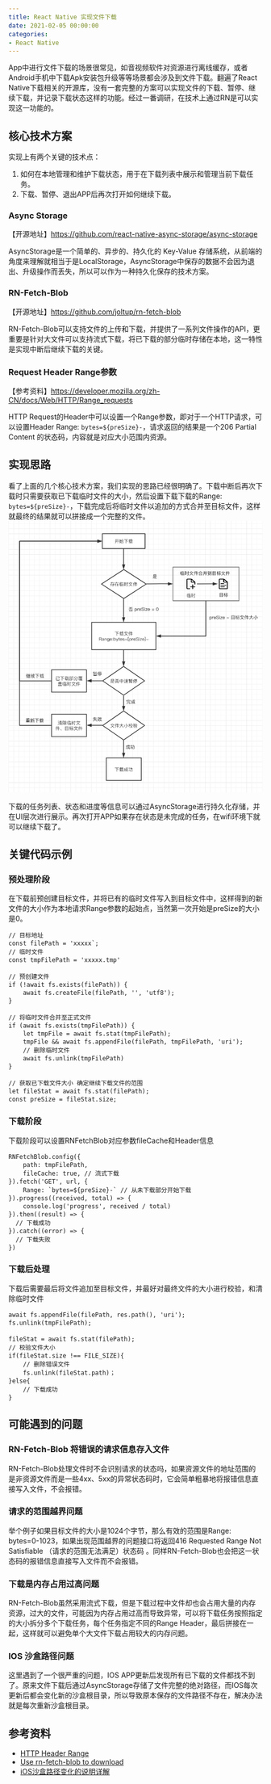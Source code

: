 ```yaml
---
title: React Native 实现文件下载
date: 2021-02-05 00:00:00
categories: 
- React Native
---
```


App中进行文件下载的场景很常见，如音视频软件对资源进行离线缓存，或者Android手机中下载Apk安装包升级等等场景都会涉及到文件下载。翻遍了React Native下载相关的开源库，没有一套完整的方案可以实现文件的下载、暂停、继续下载，并记录下载状态这样的功能。经过一番调研，在技术上通过RN是可以实现这一功能的。

<!-- more -->
## 核心技术方案
实现上有两个关键的技术点：
1. 如何在本地管理和维护下载状态，用于在下载列表中展示和管理当前下载任务。
2. 下载、暂停、退出APP后再次打开如何继续下载。

### Async Storage
【开源地址】https://github.com/react-native-async-storage/async-storage

AsyncStorage是一个简单的、异步的、持久化的 Key-Value 存储系统，从前端的角度来理解就相当于是LocalStorage，AsyncStorage中保存的数据不会因为退出、升级操作而丢失，所以可以作为一种持久化保存的技术方案。

### RN-Fetch-Blob 
【开源地址】https://github.com/joltup/rn-fetch-blob

RN-Fetch-Blob可以支持文件的上传和下载，并提供了一系列文件操作的API，更重要是针对大文件可以支持流式下载，将已下载的部分临时存储在本地，这一特性是实现中断后继续下载的关键。

### Request Header Range参数
【参考资料】https://developer.mozilla.org/zh-CN/docs/Web/HTTP/Range_requests

HTTP Request的Header中可以设置一个Range参数，即对于一个HTTP请求，可以设置Header Range: `bytes=${preSize}-`，请求返回的结果是一个206 Partial Content 的状态码，内容就是对应大小范围内资源。

## 实现思路
看了上面的几个核心技术方案，我们实现的思路已经很明确了。下载中断后再次下载时只需要获取已下载临时文件的大小，然后设置下载下载的Range: `bytes=${preSize}-`，下载完成后将临时文件以追加的方式合并至目标文件，这样就最终的结果就可以拼接成一个完整的文件。
![](../../../images/article/react-native/8.png)

下载的任务列表、状态和进度等信息可以通过AsyncStorage进行持久化存储，并在UI层次进行展示。再次打开APP如果存在状态是未完成的任务，在wifi环境下就可以继续下载了。

## 关键代码示例
### 预处理阶段
在下载前预创建目标文件，并将已有的临时文件写入到目标文件中，这样得到的新文件的大小作为本地请求Range参数的起始点，当然第一次开始是preSize的大小是0。
```
// 目标地址
const filePath = 'xxxxx`; 
// 临时文件
const tmpFilePath = 'xxxxx.tmp' 

// 预创建文件
if (!await fs.exists(filePath)) {
    await fs.createFile(filePath, '', 'utf8');
}

// 将临时文件合并至正式文件
if (await fs.exists(tmpFilePath)) {
    let tmpFile = await fs.stat(tmpFilePath);
    tmpFile && await fs.appendFile(filePath, tmpFilePath, 'uri');
    // 删除临时文件
    await fs.unlink(tmpFilePath)
}

// 获取已下载文件大小 确定继续下载文件的范围
let fileStat = await fs.stat(filePath);
const preSize = fileStat.size;
```

### 下载阶段
下载阶段可以设置RNFetchBlob对应参数fileCache和Header信息
```
RNFetchBlob.config({
    path: tmpFilePath,
    fileCache: true, // 流式下载
}).fetch('GET', url, {
    Range: `bytes=${preSize}-` // 从未下载部分开始下载
}).progress((received, total) => {
    console.log('progress', received / total)
}).then((result) => {
  // 下载成功
}).catch((error) => {
  // 下载失败
})
```

### 下载后处理
下载后需要最后将文件追加至目标文件，并最好对最终文件的大小进行校验，和清除临时文件
```
await fs.appendFile(filePath, res.path(), 'uri');
fs.unlink(tmpFilePath); 

fileStat = await fs.stat(filePath);
// 校验文件大小
if(fileStat.size !== FILE_SIZE){
    // 删除错误文件  
    fs.unlink(fileStat.path)；
}else{
    // 下载成功
}
```

## 可能遇到的问题
### RN-Fetch-Blob 将错误的请求信息存入文件
RN-Fetch-Blob处理文件时不会识别请求的状态吗，如果资源文件的地址范围的是非资源文件而是一些4xx、5xx的异常状态码时，它会简单粗暴地将报错信息直接写入文件，不会报错。

### 请求的范围越界问题
举个例子如果目标文件的大小是1024个字节，那么有效的范围是Range: bytes=0-1023，如果出现范围越界的问题接口将返回416 Requested Range Not Satisfiable （请求的范围无法满足）状态码 。同样RN-Fetch-Blob也会把这一状态码的报错信息直接写入文件而不会报错。

### 下载是内存占用过高问题
RN-Fetch-Blob虽然采用流式下载，但是下载过程中文件却也会占用大量的内存资源，过大的文件，可能因为内存占用过高而导致异常，可以将下载任务按照指定的大小拆分多个下载任务，每个任务指定不同的Range Header，最后拼接在一起，这样就可以避免单个大文件下载占用较大的内存问题。

### IOS 沙盒路径问题
这里遇到了一个很严重的问题，IOS APP更新后发现所有已下载的文件都找不到了。原来文件下载后通过AsyncStorage存储了文件完整的绝对路径，而IOS每次更新后都会变化新的沙盒根目录，所以导致原本保存的文件路径不存在，解决办法就是每次重新沙盒根目录。

## 参考资料
- [HTTP Header Range](https://developer.mozilla.org/zh-CN/docs/Web/HTTP/Headers/Range)
- [Use rn-fetch-blob to download](https://viblo.asia/p/use-rn-fetch-blob-to-download-background-and-resume-a-file-in-react-native-on-ios-and-android-3P0lP4Wvlox)
- [iOS沙盒路径变化的说明详解](https://www.shuzhiduo.com/A/amd0MX7Wzg/)